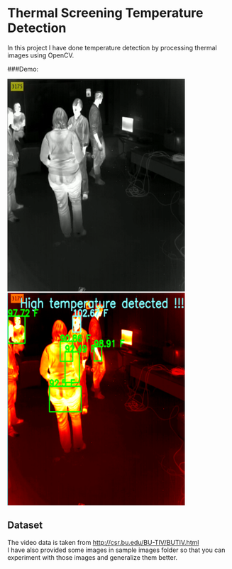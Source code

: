 # Thermal Screening Temperature Detection

In this project I have done temperature detection by processing thermal images using OpenCV.

###Demo:

<div class="row">
    <img src="sample images/Screenshot (206).png" width=400 height=480>
    <img src="outputs/Screenshot (191).png" width=400 height=480>
</div>

## Dataset
The video data is taken from http://csr.bu.edu/BU-TIV/BUTIV.html <br>
I have also provided some images in sample images folder so that you can experiment with those images and generalize 
them better.

           
    
        
        
